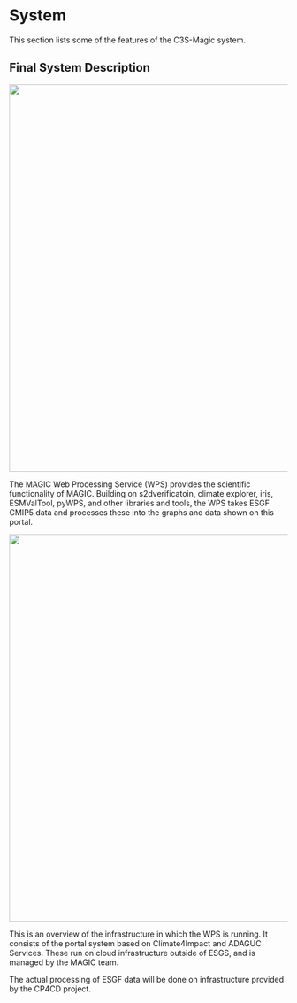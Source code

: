 # System

This section lists some of the features of the C3S-Magic system.

## Final System Description

<img src="/contents/images/C3S 34a System Overview - MAGIC Wps.png" width="700px">

The MAGIC Web Processing Service (WPS) provides the scientific functionality of MAGIC. Building on s2dverificatoin, climate explorer, iris, ESMValTool, pyWPS, and other libraries and tools, the WPS takes ESGF CMIP5 data and processes these into the graphs and data shown on this portal.

<img src="/contents/images/C3S 34a System Overview - Infrastructure.png" width="700px">

This is an overview of the infrastructure in which the WPS is running. It consists of the portal system based on Climate4Impact and ADAGUC Services. These run on cloud infrastructure outside of ESGS, and is managed by the MAGIC team.

The actual processing of ESGF data will be done on infrastructure provided by the CP4CD project.
